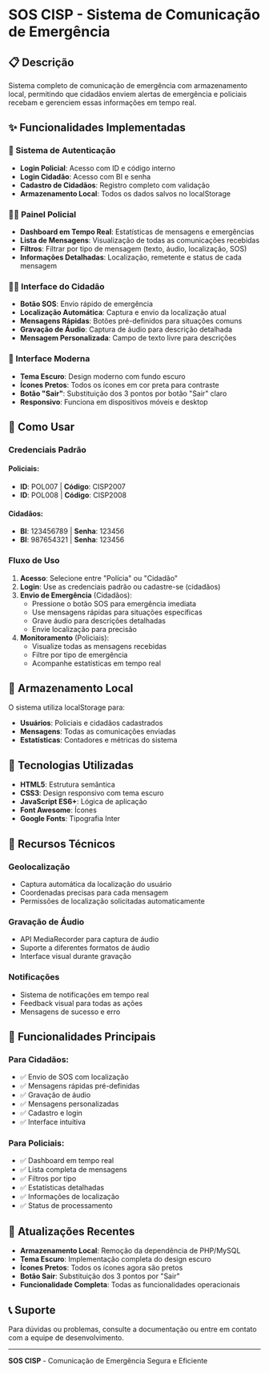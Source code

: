 # SOS CISP - Sistema de Comunicação de Emergência

## 📋 Descrição

Sistema completo de comunicação de emergência com armazenamento local, permitindo que cidadãos enviem alertas de emergência e policiais recebam e gerenciem essas informações em tempo real.

## ✨ Funcionalidades Implementadas

### 🔐 Sistema de Autenticação
- **Login Policial**: Acesso com ID e código interno
- **Login Cidadão**: Acesso com BI e senha
- **Cadastro de Cidadãos**: Registro completo com validação
- **Armazenamento Local**: Todos os dados salvos no localStorage

### 👮‍♂️ Painel Policial
- **Dashboard em Tempo Real**: Estatísticas de mensagens e emergências
- **Lista de Mensagens**: Visualização de todas as comunicações recebidas
- **Filtros**: Filtrar por tipo de mensagem (texto, áudio, localização, SOS)
- **Informações Detalhadas**: Localização, remetente e status de cada mensagem

### 🙋‍♂️ Interface do Cidadão
- **Botão SOS**: Envio rápido de emergência
- **Localização Automática**: Captura e envio da localização atual
- **Mensagens Rápidas**: Botões pré-definidos para situações comuns
- **Gravação de Áudio**: Captura de áudio para descrição detalhada
- **Mensagem Personalizada**: Campo de texto livre para descrições

### 🎨 Interface Moderna
- **Tema Escuro**: Design moderno com fundo escuro
- **Ícones Pretos**: Todos os ícones em cor preta para contraste
- **Botão "Sair"**: Substituição dos 3 pontos por botão "Sair" claro
- **Responsivo**: Funciona em dispositivos móveis e desktop

## 🚀 Como Usar

### Credenciais Padrão

#### Policiais:
- **ID**: POL007 | **Código**: CISP2007
- **ID**: POL008 | **Código**: CISP2008

#### Cidadãos:
- **BI**: 123456789 | **Senha**: 123456
- **BI**: 987654321 | **Senha**: 123456

### Fluxo de Uso

1. **Acesso**: Selecione entre "Polícia" ou "Cidadão"
2. **Login**: Use as credenciais padrão ou cadastre-se (cidadãos)
3. **Envio de Emergência** (Cidadãos):
   - Pressione o botão SOS para emergência imediata
   - Use mensagens rápidas para situações específicas
   - Grave áudio para descrições detalhadas
   - Envie localização para precisão
4. **Monitoramento** (Policiais):
   - Visualize todas as mensagens recebidas
   - Filtre por tipo de emergência
   - Acompanhe estatísticas em tempo real

## 💾 Armazenamento Local

O sistema utiliza localStorage para:
- **Usuários**: Policiais e cidadãos cadastrados
- **Mensagens**: Todas as comunicações enviadas
- **Estatísticas**: Contadores e métricas do sistema

## 🔧 Tecnologias Utilizadas

- **HTML5**: Estrutura semântica
- **CSS3**: Design responsivo com tema escuro
- **JavaScript ES6+**: Lógica de aplicação
- **Font Awesome**: Ícones
- **Google Fonts**: Tipografia Inter

## 📱 Recursos Técnicos

### Geolocalização
- Captura automática da localização do usuário
- Coordenadas precisas para cada mensagem
- Permissões de localização solicitadas automaticamente

### Gravação de Áudio
- API MediaRecorder para captura de áudio
- Suporte a diferentes formatos de áudio
- Interface visual durante gravação

### Notificações
- Sistema de notificações em tempo real
- Feedback visual para todas as ações
- Mensagens de sucesso e erro

## 🎯 Funcionalidades Principais

### Para Cidadãos:
- ✅ Envio de SOS com localização
- ✅ Mensagens rápidas pré-definidas
- ✅ Gravação de áudio
- ✅ Mensagens personalizadas
- ✅ Cadastro e login
- ✅ Interface intuitiva

### Para Policiais:
- ✅ Dashboard em tempo real
- ✅ Lista completa de mensagens
- ✅ Filtros por tipo
- ✅ Estatísticas detalhadas
- ✅ Informações de localização
- ✅ Status de processamento

## 🔄 Atualizações Recentes

- **Armazenamento Local**: Remoção da dependência de PHP/MySQL
- **Tema Escuro**: Implementação completa do design escuro
- **Ícones Pretos**: Todos os ícones agora são pretos
- **Botão Sair**: Substituição dos 3 pontos por "Sair"
- **Funcionalidade Completa**: Todas as funcionalidades operacionais

## 📞 Suporte

Para dúvidas ou problemas, consulte a documentação ou entre em contato com a equipe de desenvolvimento.

---

**SOS CISP** - Comunicação de Emergência Segura e Eficiente 